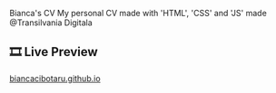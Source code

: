 Bianca's CV
My personal CV made with 'HTML', 'CSS' and 'JS' made @Transilvania Digitala

## 🎞 Live Preview

[biancacibotaru.github.io](https://biancacibotaru.github.io/)
